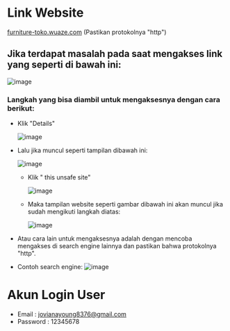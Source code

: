 # Link Website
[furniture-toko.wuaze.com](http://furniture-toko.wuaze.com/) (Pastikan protokolnya "http")


## Jika terdapat masalah pada saat mengakses link yang seperti di bawah ini:
![image](https://github.com/JovianaYoung/2209116012_Joviana-Young_Mini-Project-3_Praktikum-WEB/assets/124419335/4cc661b0-cce0-4ee3-bdfe-5267f0613121)

### Langkah yang bisa diambil untuk mengaksesnya dengan cara berikut:
- Klik "Details"
  
  ![image](https://github.com/JovianaYoung/2209116012_Joviana-Young_Mini-Project-3_Praktikum-WEB/assets/124419335/a7bf7e30-da75-4712-a415-b547da6e6ada)
  
- Lalu jika muncul seperti tampilan dibawah ini:
  
  ![image](https://github.com/JovianaYoung/2209116012_Joviana-Young_Mini-Project-3_Praktikum-WEB/assets/124419335/afefdb21-83cd-4d0e-b6cd-e8fc418e8a9f)
  
  - Klik " this unsafe site"
    
    ![image](https://github.com/JovianaYoung/2209116012_Joviana-Young_Mini-Project-3_Praktikum-WEB/assets/124419335/df76e598-8270-45e2-9114-5079028ce167)

  - Maka tampilan website seperti gambar dibawah ini akan muncul jika sudah mengikuti langkah diatas:
    
    ![image](https://github.com/JovianaYoung/2209116012_Joviana-Young_Mini-Project-3_Praktikum-WEB/assets/124419335/55d4c5b2-c04f-4b09-a8f8-3bf3e3120609)

- Atau cara lain untuk mengaksesnya adalah dengan mencoba mengakses di search engine lainnya dan pastikan bahwa protokolnya "http".
  
- Contoh search engine:
   ![image](https://github.com/JovianaYoung/2209116012_Joviana-Young_Mini-Project-3_Praktikum-WEB/assets/124419335/f4bd6d59-4cc7-4e6c-ad8a-5fe74cbd3f2f)




# Akun Login User
- Email : jovianayoung8376@gmail.com
- Password : 12345678

